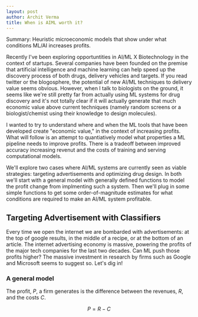 ```yaml
---
layout: post
author: Archit Verma
title: When is AIML worth it?
---
```

Summary: Heuristic microeconomic models that show under what conditions ML/AI increases profits.

Recently I've been exploring opportuntities in AI/ML X Biotechnology in the context of startups. Several companies have been founded on the premise that artificial intelligence and machine learning can help speed up the discovery process of both drugs, delivery vehicles and targets. If you read twitter or the blogosphere, the potential of new AI/ML techniques to delivery value seems obvious. However, when I talk to biologists on the ground, it seems like we're still pretty far from actually using ML systems for drug discovery and it's not totally clear if it will actually generate that much economic value above current techniques (namely random screens or a biologist/chemist using their knowledge to design molecules). 

I wanted to try to understand where and when the ML tools that have been developed create "economic value," in the context of increasing profits. What will follow is an attempt to quantiatively model what properties a ML pipeline needs to improve profits. There is a tradeoff between improved accuracy increasing revenut and the costs of training and serving computational models. 

We'll explore two cases where AI/ML systems are currently seen as viable strategies: targeting advertisements and optimizing drug design. In both we'll start with a general model with generally defined functions to model the profit change from implmenting such a system. Then we'll plug in some simple functions to get some order-of-magnitude estimates for what conditions are required to make an AI/ML system profitable. 

## Targeting Advertisement with Classifiers

Every time we open the internet we are bombarded with advertisements: at the top of google results, in the middle of a recipe, or at the bottom of an article. The internet advertising economy is massive, powering the profits of the major tech companies for the last two decades. Can ML push those profits higher? The massive investment in research by firms such as Google and Microsoft seems to suggest so. Let's dig in!

### A general model

The profit, $P$, a firm generates is the difference between the revenues, $R$, and the costs $C$. 

$$ P = R - C $$

